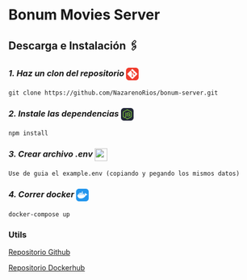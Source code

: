 # Bonum Movies Server

## Descarga e Instalación 🖇️

### _1. Haz un clon del repositorio_ <img align="center" alt="" width="25" height="25" src="https://raw.githubusercontent.com/tandpfun/skill-icons/59059d9d1a2c092696dc66e00931cc1181a4ce1f/icons/Git.svg" />

```
git clone https://github.com/NazarenoRios/bonum-server.git
```

### _2. Instale las dependencias_ <img align="center" alt="" width="25" height="25" src="https://raw.githubusercontent.com/tandpfun/skill-icons/59059d9d1a2c092696dc66e00931cc1181a4ce1f/icons/NodeJS-Dark.svg" />

```
npm install
```

### _3. Crear archivo .env_ <img align="center" alt="" width="25" height="25" src="https://mikestead.gallerycdn.vsassets.io/extensions/mikestead/dotenv/1.0.1/1519894859412/Microsoft.VisualStudio.Services.Icons.Default" />

```
Use de guia el example.env (copiando y pegando los mismos datos)
```

### _4. Correr docker_   <img align="center" alt="" width="25" height="25" src="https://raw.githubusercontent.com/tandpfun/skill-icons/59059d9d1a2c092696dc66e00931cc1181a4ce1f/icons/Docker.svg" />

```
docker-compose up
```

### Utils

[Repositorio Github](https://github.com/hdes26/BONUMTEST-BACK) 

[Repositorio Dockerhub](https://hub.docker.com/r/nazarenorios/bonum-server)
